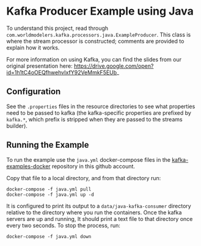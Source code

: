 # Kafka Producer Example using Java

To understand this project, read through `com.worldmodelers.kafka.processors.java.ExampleProducer`. 
This class is where the stream processor is constructed; comments are provided to explain how it works.

For more information on using Kafka, you can find the slides from our original presentation here:
https://drive.google.com/open?id=1h1tC4oOEQfhwehvIxfY92VeMmkF5EUb_

## Configuration

See the `.properties` files in the resource directories to see what properties need to be passed to
kafka (the kafka-specific properties are prefixed by `kafka.*`, which prefix is stripped when they
are passed to the streams builder).

## Running the Example

To run the example use the `java.yml` docker-compose files in the 
[kafka-examples-docker](https://github.com/twosixlabs-dart/kafka-examples-docker) repository in
this github account.

Copy that file to a local directory, and from that directory run:

```$xslt
docker-compose -f java.yml pull
docker-compose -f java.yml up -d
```

It is configured to print its output to a `data/java-kafka-consumer` directory
relative to the directory where you run the containers. Once the kafka servers are up and running, 
It should print a text file to that directory once every two seconds. To stop the process, run:

```$xslt
docker-compose -f java.yml down
```
